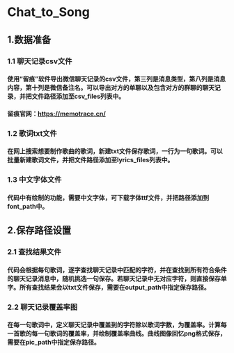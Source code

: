 # Chat_to_Song
## 1.数据准备
### 1.1 聊天记录csv文件
#### 使用“留痕”软件导出微信聊天记录的csv文件，第三列是消息类型，第八列是消息内容，第十列是微信备注名。可以导出对方的单聊以及包含对方的群聊的聊天记录，并把文件路径添加至csv_files列表中。
#### 留痕官网：https://memotrace.cn/
### 1.2 歌词txt文件
#### 在网上搜索想要制作歌曲的歌词，新建txt文件保存歌词，一行为一句歌词。可以批量新建歌词文件，并把文件路径添加至lyrics_files列表中。
### 1.3 中文字体文件
#### 代码中有绘制的功能，需要中文字体，可下载字体ttf文件，并把路径添加到font_path中。
## 2.保存路径设置
### 2.1 查找结果文件
#### 代码会根据每句歌词，逐字查找聊天记录中匹配的字符，并在查找到所有符合条件的聊天记录消息中，随机挑选一句保存。若聊天记录中无对应字符，则直接保存单字。所有查找结果会以txt文件保存，需要在output_path中指定保存路径。
### 2.2 聊天记录覆盖率图
#### 在每一句歌词中，定义聊天记录中覆盖到的字符除以歌词字数，为覆盖率。计算每一首歌的每一句歌词的覆盖率，并绘制覆盖率曲线。曲线图像回忆png格式保存，需要在pic_path中指定保存路径。
